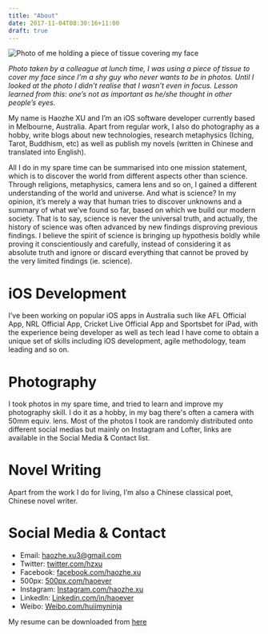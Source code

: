 ```yaml
---
title: "About"
date: 2017-11-04T08:30:16+11:00
draft: true
---
```


![Photo of me holding a piece of tissue covering my face][about_cover]

_Photo taken by a colleague at lunch time, I was using a piece of tissue to cover my face since I’m a shy guy who never wants to be in photos. Until I looked at the photo I didn’t realise that I wasn’t even in focus. Lesson learned from this: one’s not as important as he/she thought in other people’s eyes._

My name is Haozhe XU and I’m an iOS software developer currently based in Melbourne, Australia. Apart from regular work, I also do photography as a hobby, write blogs about new technologies, research metaphysics (Iching, Tarot, Buddhism, etc) as well as publish my novels (written in Chinese and translated into English).

All I do in my spare time can be summarised into one mission statement, which is to discover the world from different aspects other than science. Through religions, metaphysics, camera lens and so on, I gained a different understanding of the world and universe. And what is science? In my opinion, it’s merely a way that human tries to discover unknowns and a summary of what we’ve found so far, based on which we build our modern society. That is to say, science is never the universal truth, and actually, the history of science was often advanced by new findings disproving previous findings. I believe the spirit of science is bringing up hypothesis boldly while proving it conscientiously and carefully, instead of considering it as absolute truth and ignore or discard everything that cannot be proved by the very limited findings (ie. science).

# iOS Development

I’ve been working on popular iOS apps in Australia such like AFL Official App, NRL Official App, Cricket Live Official App and Sportsbet for iPad, with the experience being developer as well as tech lead I have come to obtain a unique set of skills including iOS development, agile methodology, team leading and so on.

# Photography

I took photos in my spare time, and tried to learn and improve my photography skill. I do it as a hobby, in my bag there's often a camera with 50mm equiv. lens. Most of the photos I took are randomly distributed onto different social medias but mainly on Instagram and Lofter, links are available in the Social Media & Contact list.

# Novel Writing

Apart from the work I do for living, I’m also a Chinese classical poet, Chinese novel writer.

# Social Media & Contact

- Email: [haozhe.xu3@gmail.com](mailto:haozhe.xu3@gmail.com)
- Twitter: [twitter.com/hzxu](twitter.com/hzxu)
- Facebook: [facebook.com/haozhe.xu](facebook.com/haozhe.xu)
- 500px: [500px.com/haoever](500px.com/haoever)
- Instagram: [Instagram.com/haozhe.xu](Instagram.com/haozhe.xu)
- LinkedIn: [Linkedin.com/in/haoever](Linkedin.com/in/haoever)
- Weibo: [Weibo.com/huiimyninja](Weibo.com/huiimyninja)

My resume can be downloaded from [here][resume]

[about_cover]: /images/about_cover.jpg
[resume]: /docs/resume.pdf

